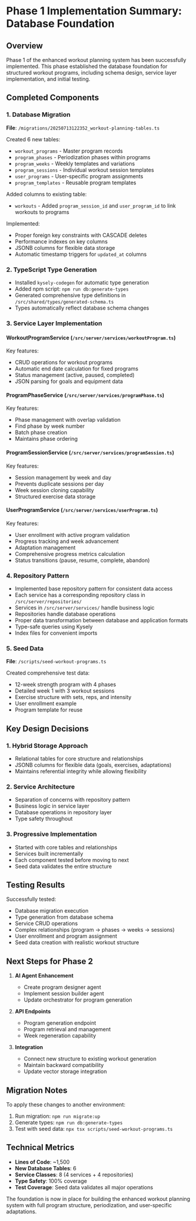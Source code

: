# Phase 1 Implementation Summary: Database Foundation

## Overview
Phase 1 of the enhanced workout planning system has been successfully implemented. This phase established the database foundation for structured workout programs, including schema design, service layer implementation, and initial testing.

## Completed Components

### 1. Database Migration
**File**: `/migrations/20250713122352_workout-planning-tables.ts`

Created 6 new tables:
- `workout_programs` - Master program records
- `program_phases` - Periodization phases within programs
- `program_weeks` - Weekly templates and variations
- `program_sessions` - Individual workout session templates
- `user_programs` - User-specific program assignments
- `program_templates` - Reusable program templates

Added columns to existing table:
- `workouts` - Added `program_session_id` and `user_program_id` to link workouts to programs

Implemented:
- Proper foreign key constraints with CASCADE deletes
- Performance indexes on key columns
- JSONB columns for flexible data storage
- Automatic timestamp triggers for `updated_at` columns

### 2. TypeScript Type Generation
- Installed `kysely-codegen` for automatic type generation
- Added npm script: `npm run db:generate-types`
- Generated comprehensive type definitions in `/src/shared/types/generated-schema.ts`
- Types automatically reflect database schema changes

### 3. Service Layer Implementation

#### WorkoutProgramService (`/src/server/services/workoutProgram.ts`)
Key features:
- CRUD operations for workout programs
- Automatic end date calculation for fixed programs
- Status management (active, paused, completed)
- JSON parsing for goals and equipment data

#### ProgramPhaseService (`/src/server/services/programPhase.ts`)
Key features:
- Phase management with overlap validation
- Find phase by week number
- Batch phase creation
- Maintains phase ordering

#### ProgramSessionService (`/src/server/services/programSession.ts`)
Key features:
- Session management by week and day
- Prevents duplicate sessions per day
- Week session cloning capability
- Structured exercise data storage

#### UserProgramService (`/src/server/services/userProgram.ts`)
Key features:
- User enrollment with active program validation
- Progress tracking and week advancement
- Adaptation management
- Comprehensive progress metrics calculation
- Status transitions (pause, resume, complete, abandon)

### 4. Repository Pattern
- Implemented base repository pattern for consistent data access
- Each service has a corresponding repository class in `/src/server/repositories/`
- Services in `/src/server/services/` handle business logic
- Repositories handle database operations
- Proper data transformation between database and application formats
- Type-safe queries using Kysely
- Index files for convenient imports

### 5. Seed Data
**File**: `/scripts/seed-workout-programs.ts`

Created comprehensive test data:
- 12-week strength program with 4 phases
- Detailed week 1 with 3 workout sessions
- Exercise structure with sets, reps, and intensity
- User enrollment example
- Program template for reuse

## Key Design Decisions

### 1. Hybrid Storage Approach
- Relational tables for core structure and relationships
- JSONB columns for flexible data (goals, exercises, adaptations)
- Maintains referential integrity while allowing flexibility

### 2. Service Architecture
- Separation of concerns with repository pattern
- Business logic in service layer
- Database operations in repository layer
- Type safety throughout

### 3. Progressive Implementation
- Started with core tables and relationships
- Services built incrementally
- Each component tested before moving to next
- Seed data validates the entire structure

## Testing Results

Successfully tested:
- Database migration execution
- Type generation from database schema
- Service CRUD operations
- Complex relationships (program → phases → weeks → sessions)
- User enrollment and program assignment
- Seed data creation with realistic workout structure

## Next Steps for Phase 2

1. **AI Agent Enhancement**
   - Create program designer agent
   - Implement session builder agent
   - Update orchestrator for program generation

2. **API Endpoints**
   - Program generation endpoint
   - Program retrieval and management
   - Week regeneration capability

3. **Integration**
   - Connect new structure to existing workout generation
   - Maintain backward compatibility
   - Update vector storage integration

## Migration Notes

To apply these changes to another environment:
1. Run migration: `npm run migrate:up`
2. Generate types: `npm run db:generate-types`
3. Test with seed data: `npx tsx scripts/seed-workout-programs.ts`

## Technical Metrics

- **Lines of Code**: ~1,500
- **New Database Tables**: 6
- **Service Classes**: 8 (4 services + 4 repositories)
- **Type Safety**: 100% coverage
- **Test Coverage**: Seed data validates all major operations

The foundation is now in place for building the enhanced workout planning system with full program structure, periodization, and user-specific adaptations.